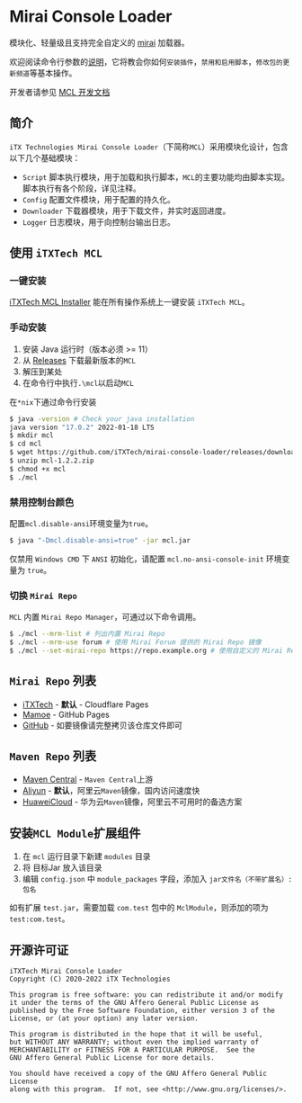 # Mirai Console Loader

模块化、轻量级且支持完全自定义的 [mirai](https://github.com/mamoe/mirai) 加载器。

欢迎阅读命令行参数的[说明](cli.md)，它将教会你如何`安装插件`，`禁用和启用脚本`，`修改包的更新频道`等基本操作。

开发者请参见 [MCL 开发文档](docs/README.md)

## 简介

`iTX Technologies Mirai Console Loader`（下简称`MCL`）采用模块化设计，包含以下几个基础模块：

* `Script` 脚本执行模块，用于加载和执行脚本，`MCL`的主要功能均由脚本实现。脚本执行有各个阶段，详见注释。
* `Config` 配置文件模块，用于配置的持久化。
* `Downloader` 下载器模块，用于下载文件，并实时返回进度。
* `Logger` 日志模块，用于向控制台输出日志。

## 使用 `iTXTech MCL`

### 一键安装

[iTXTech MCL Installer](https://github.com/iTXTech/mcl-installer) 能在所有操作系统上一键安装 `iTXTech MCL`。

### 手动安装

1. 安装 Java 运行时（版本必须 >= 11）
2. 从 [Releases](https://github.com/iTXTech/mirai-console-loader/releases) 下载最新版本的`MCL`
3. 解压到某处
4. 在命令行中执行`.\mcl`以启动`MCL`

在`*nix`下通过命令行安装

```bash
$ java -version # Check your java installation
java version "17.0.2" 2022-01-18 LTS
$ mkdir mcl
$ cd mcl
$ wget https://github.com/iTXTech/mirai-console-loader/releases/download/v1.2.2/mcl-1.2.2.zip
$ unzip mcl-1.2.2.zip
$ chmod +x mcl
$ ./mcl
```

### 禁用控制台颜色

配置`mcl.disable-ansi`环境变量为`true`。

```bash
$ java "-Dmcl.disable-ansi=true" -jar mcl.jar
```

仅禁用 `Windows CMD` 下 `ANSI` 初始化，请配置 `mcl.no-ansi-console-init` 环境变量为 `true`。

### 切换 `Mirai Repo`

`MCL` 内置 `Mirai Repo Manager`，可通过以下命令调用。

```bash
$ ./mcl --mrm-list # 列出内置 Mirai Repo
$ ./mcl --mrm-use forum # 使用 Mirai Forum 提供的 Mirai Repo 镜像
$ ./mcl --set-mirai-repo https://repo.example.org # 使用自定义的 Mirai Repo
```

## `Mirai Repo` 列表

* [iTXTech](https://repo.itxtech.org) - **默认** - Cloudflare Pages
* [Mamoe](https://mcl.repo.mamoe.net) - GitHub Pages
* [GitHub](https://github.com/project-mirai/mirai-repo-mirror) - 如要镜像请完整拷贝该仓库文件即可

## `Maven Repo` 列表

* [Maven Central](https://repo1.maven.org/maven2/) - `Maven Central`上游
* [Aliyun](https://maven.aliyun.com/repository/public) - **默认**，阿里云`Maven`镜像，国内访问速度快
* [HuaweiCloud](https://mirrors.huaweicloud.com/repository/maven) - 华为云`Maven`镜像，阿里云不可用时的备选方案

## 安装`MCL Module`扩展组件

1. 在 `mcl` 运行目录下新建 `modules` 目录
2. 将 目标Jar 放入该目录
3. 编辑 `config.json` 中 `module_packages` 字段，添加入 `jar文件名（不带扩展名）:包名`

如有扩展 `test.jar`，需要加载 `com.test` 包中的 `MclModule`，则添加的项为 `test:com.test`。

## 开源许可证

    iTXTech Mirai Console Loader
    Copyright (C) 2020-2022 iTX Technologies

    This program is free software: you can redistribute it and/or modify
    it under the terms of the GNU Affero General Public License as
    published by the Free Software Foundation, either version 3 of the
    License, or (at your option) any later version.

    This program is distributed in the hope that it will be useful,
    but WITHOUT ANY WARRANTY; without even the implied warranty of
    MERCHANTABILITY or FITNESS FOR A PARTICULAR PURPOSE.  See the
    GNU Affero General Public License for more details.

    You should have received a copy of the GNU Affero General Public License
    along with this program.  If not, see <http://www.gnu.org/licenses/>.

